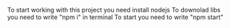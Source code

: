 To start working with this project you need install nodejs
To downolad libs you need to write "npm i" in terminal
To start you need to write "npm start"
